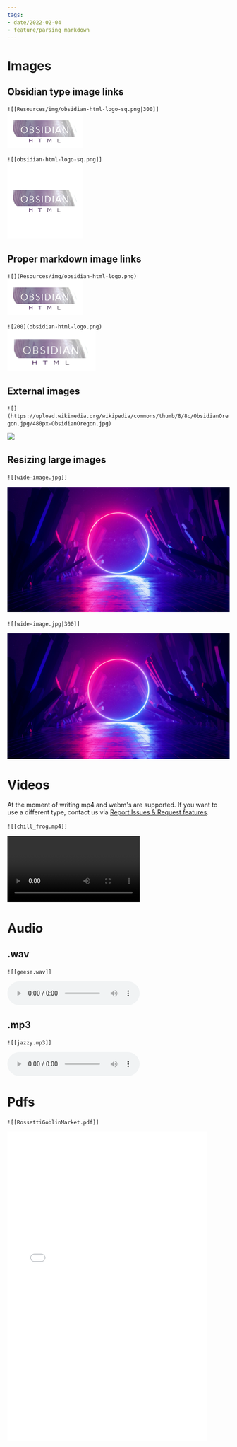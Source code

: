 ```yaml
---
tags:
- date/2022-02-04
- feature/parsing_markdown
---
```

   
# Images   
## Obsidian type image links    
`![[Resources/img/obsidian-html-logo-sq.png|300]]`   
![](../Resources/img/obsidian-html-logo.png)   
   
`![[obsidian-html-logo-sq.png]]`   
![](../Resources/img/obsidian-html-logo-sq.png)    
## Proper markdown image links   
`![](Resources/img/obsidian-html-logo.png)`   
![](../Resources/img/obsidian-html-logo.png)   
   
`![200](obsidian-html-logo.png)`   
<img src="../Resources/img/obsidian-html-logo.png"  width="200" />   
   
## External images   
`![](https://upload.wikimedia.org/wikipedia/commons/thumb/8/8c/ObsidianOregon.jpg/480px-ObsidianOregon.jpg)`   
   
![](https://upload.wikimedia.org/wikipedia/commons/thumb/8/8c/ObsidianOregon.jpg/480px-ObsidianOregon.jpg)   
   
## Resizing large images   
`![[wide-image.jpg]]`   
   
![](../Resources/img/wide-image.jpg)   
   
`![[wide-image.jpg|300]]`   
   
![](../Resources/img/wide-image.jpg)   
   
   
# Videos   
At the moment of writing mp4 and webm's are supported. If you want to use a different type, contact us via [Report Issues & Request features](../General%20Information/Report%20Issues%20%26%20Request%20features.md).   
   
`![[chill_frog.mp4]]`   
   
<video controls><source src="../Resources/mp4/chill_frog.mp4" type="video/mp4">Your browser does not support the video tag.</video>   
   
# Audio    
##  .wav   
 `![[geese.wav]]`   
    
 <audio controls>   
    <source src="../Resources/audio/geese.wav" type="audio/x-wav">   
  Your browser does not support the audio element.   
</audio>    
   
## .mp3   
 `![[jazzy.mp3]]`   
    
 <audio controls>   
    <source src="../Resources/audio/jazzy.mp3" type="audio/mpeg">   
  Your browser does not support the audio element.   
</audio>    
   
# Pdfs   
`![[RossettiGoblinMarket.pdf]]`   
   
<embed src="../Resources/pdfs/RossettiGoblinMarket.pdf" width="90%" height="700px">